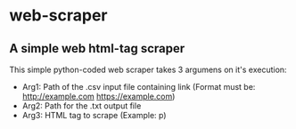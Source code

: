 # web-scraper
## A simple web html-tag scraper
This simple python-coded web scraper takes 3 argumens on it's execution:
* Arg1: Path of the .csv input file containing link
        (Format must be: http://example.com
                         https://example.com)
* Arg2: Path for the .txt output file
* Arg3: HTML tag to scrape (Example: p)
